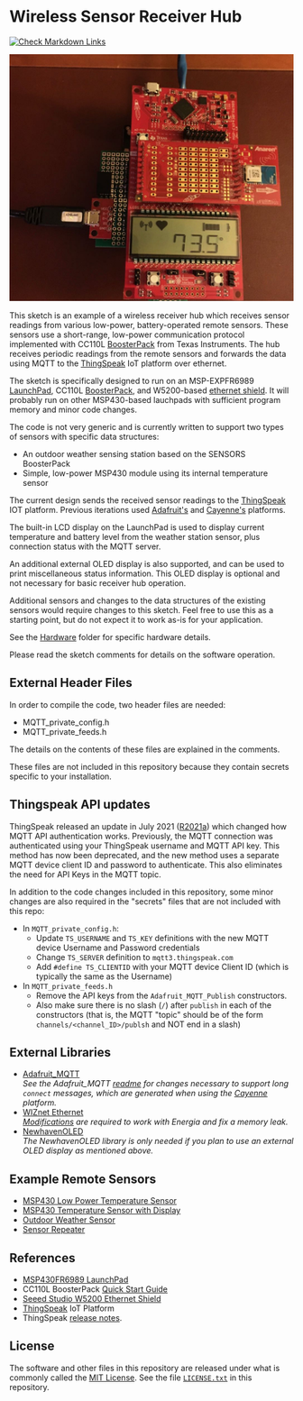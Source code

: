 # Wireless Sensor Receiver Hub

[![Check Markdown Links](https://github.com/Andy4495/Wireless-Sensor-Receiver-Hub/actions/workflows/CheckMarkdownLinks.yml/badge.svg)](https://github.com/Andy4495/Wireless-Sensor-Receiver-Hub/actions/workflows/CheckMarkdownLinks.yml)

![Fully assembled Hub: Ethernet Shield (bottom), Shield-LaunchPad Interface (middle-bottom), MSP-EXP430FR6989 LaunchPad (middle-top), and CC110L BoosterPack (top).](jpg/hub.jpg)

This sketch is an example of a wireless receiver hub which receives sensor readings from various low-power, battery-operated remote sensors. These sensors use a short-range, low-power communication protocol implemented with CC110L [BoosterPack][2] from Texas Instruments. The hub receives periodic readings from the remote sensors and forwards the data using MQTT to the [ThingSpeak][5] IoT platform over ethernet.

The sketch is specifically designed to run on an MSP-EXPFR6989 [LaunchPad][1], CC110L [BoosterPack][2], and W5200-based [ethernet shield][3]. It will probably run on other MSP430-based lauchpads with sufficient program memory and minor code changes.

The code is not very generic and is currently written to support two types of sensors with specific data structures:

- An outdoor weather sensing station based on the SENSORS BoosterPack
- Simple, low-power MSP430 module using its internal temperature sensor

The current design sends the received sensor readings to the [ThingSpeak][5] IOT platform. Previous iterations used [Adafruit's][4] and [Cayenne's][9] platforms.

The built-in LCD display on the LaunchPad is used to display current temperature and battery level from the weather station sensor, plus connection status with the MQTT server.

An additional external OLED display is also supported, and can be used to print miscellaneous status information. This OLED display is optional and not necessary for basic receiver hub operation.

Additional sensors and changes to the data structures of the existing sensors would require changes to this sketch. Feel free to use this as a starting point, but do not expect it to work as-is for your application.

See the [Hardware](./Hardware) folder for specific hardware details.

Please read the sketch comments for details on the software operation.

## External Header Files

In order to compile the code, two header files are needed:

- MQTT_private_config.h
- MQTT_private_feeds.h

The details on the contents of these files are explained in the comments.

These files are not included in this repository because they contain secrets specific to your installation.

## Thingspeak API updates

ThingSpeak released an update in July 2021 ([R2021a][10]) which changed how MQTT API authentication works. Previously, the MQTT connection was authenticated using your ThingSpeak username and MQTT API key. This method has now been deprecated, and the new method uses a separate MQTT device client ID and password to authenticate. This also eliminates the need for API Keys in the MQTT topic.

In addition to the code changes included in this repository, some minor changes are also required in the "secrets" files that are not included with this repo:

- In `MQTT_private_config.h`:
  - Update `TS_USERNAME` and `TS_KEY` definitions with the new MQTT device Username and Password credentials
  - Change `TS_SERVER` definition to `mqtt3.thingspeak.com`
  - Add `#define TS_CLIENTID` with your MQTT device Client ID (which is typically the same as the Username)
- In `MQTT_private_feeds.h`
  - Remove the API keys from the `Adafruit_MQTT_Publish` constructors.
  - Also make sure there is no slash (`/`) after `publish` in each of the constructors (that is, the MQTT "topic" should be of the form `channels/<channel_ID>/publsh` and NOT end in a slash)

## External Libraries

- [Adafruit_MQTT](https://github.com/adafruit/Adafruit_MQTT_Library)  
  *See the Adafruit_MQTT [readme][8] for changes necessary to support long `connect` messages, which are generated when using the [Cayenne][9] platform.*
- [WIZnet Ethernet](https://github.com/Wiznet/WIZ_Ethernet_Library)  
  *[Modifications](./Ethernet.md) are required to work with Energia and fix a memory leak.*
- [NewhavenOLED](https://github.com/Andy4495/NewhavenOLED)  
  *The NewhavenOLED library is only needed if you plan to use an external OLED display as mentioned above.*

## Example Remote Sensors

- [MSP430 Low Power Temperature Sensor][14]
- [MSP430 Temperature Sensor with Display][11]
- [Outdoor Weather Sensor][12]
- [Sensor Repeater][13]

## References

- [MSP430FR6989 LaunchPad][1]
- CC110L BoosterPack [Quick Start Guide][2]
- [Seeed Studio W5200 Ethernet Shield][3]
- [ThingSpeak][5] IoT Platform
- ThingSpeak [release notes][10].

## License

The software and other files in this repository are released under what is commonly called the [MIT License][100]. See the file [`LICENSE.txt`][101] in this repository.

[1]: http://www.ti.com/tool/MSP-EXP430FR6989
[2]: https://www.ti.com/lit/ml/swru312b/swru312b.pdf
[3]: http://wiki.seeedstudio.com/Ethernet_Shield_V2.0/
[4]: https://io.adafruit.com/
[5]: https://thingspeak.com/
[8]: ./Adafruit_MQTT.md
[9]: https://cayenne.mydevices.com
[10]: https://www.mathworks.com/help/thingspeak/release-notes.html
[11]: https://github.com/Andy4495/MSP430TempSensorWithDisplay
[12]: https://github.com/Andy4495/Outdoor-Weather-Sensor
[13]: https://github.com/Andy4495/Sensor-Repeater
[14]: https://github.com/Andy4495/MSP430LowPowerTempSensor
[100]: https://choosealicense.com/licenses/mit/
[101]: ./LICENSE.txt
[200]: https://github.com/Andy4495/Wireless-Sensor-Receiver-Hub
